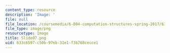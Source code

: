 ```yaml
---
content_type: resource
description: 'Image: '
file: null
file_location: /coursemedia/6-004-computation-structures-spring-2017/633c6597c50b97eb31e1f3b768cecce1_Slide07.png
file_type: image/png
resourcetype: Image
title: Slide07.png
uid: 633c6597-c50b-97eb-31e1-f3b768cecce1
---
```

